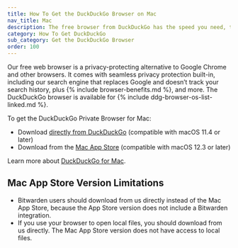 ```yaml
---
title: How To Get the DuckDuckGo Browser on Mac
nav_title: Mac
description: The free browser from DuckDuckGo has the speed you need, the features you expect, and comes packed with our best-in-class privacy protections.
category: How To Get DuckDuckGo
sub_category: Get the DuckDuckGo Browser
order: 100
---
```


Our free web browser is a privacy-protecting alternative to Google Chrome and other browsers. It comes with seamless privacy protection built-in, including our search engine that replaces Google and doesn’t track your search history, plus {% include browser-benefits.md %}, and more. The DuckDuckGo browser is available for {% include ddg-browser-os-list-linked.md %}.

To get the DuckDuckGo Private Browser for Mac:

-   Download [directly from DuckDuckGo](http://duckduckgo.com/mac) (compatible with macOS 11.4 or later)
-   Download from the [Mac App Store](https://apps.apple.com/us/app/duckduckgo-private-browser/id663592361) (compatible with macOS 12.3 or later)

Learn more about [DuckDuckGo for Mac](https://spreadprivacy.com/duckduckgo-for-mac-open-beta/).

## Mac App Store Version Limitations

-   Bitwarden users should download from us directly instead of the Mac App Store, because the App Store version does not include a Bitwarden integration.
-   If you use your browser to open local files, you should download from us directly. The Mac App Store version does not have access to local files.
